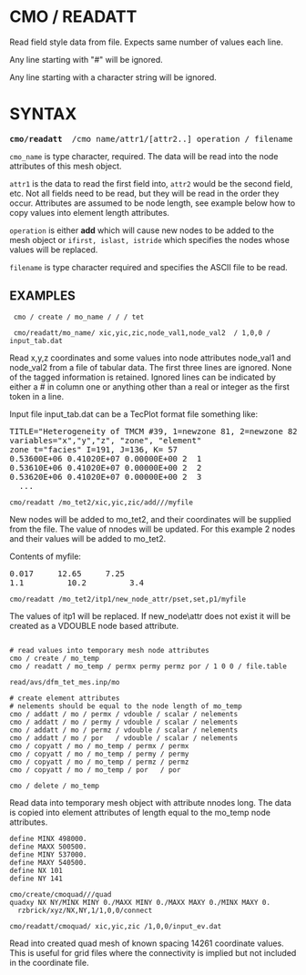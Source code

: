 
# CMO / READATT

Read field style data from file. Expects same number of values each line.

Any line starting with "#" will be ignored.

Any line starting with a character string will be ignored.




# SYNTAX

<pre>
<b>cmo/readatt </b> /cmo_name/attr1/[attr2..] operation / filename
</pre>

`cmo_name` is type character, required. The data will be read into the node attributes of this mesh object.

`attr1` is the data to read the first field into, `attr2` would be the second field, etc. Not all fields need to be read,
but they will be read in the order they occur. Attributes are assumed to be node length, see example below how to copy values into element length attributes. 

`operation` is either **add** which will cause new nodes to be added
  to the mesh object or `ifirst, islast, istride` which specifies the
  nodes whose values will be replaced.

`filename` is type character required and specifies the ASCII file to be read.
  


## EXAMPLES

```
 cmo / create / mo_name / / / tet

 cmo/readatt/mo_name/ xic,yic,zic,node_val1,node_val2  / 1,0,0 / input_tab.dat 
```

Read x,y,z coordinates and some values into node attributes node_val1 and node_val2 from a file of tabular data.
The first three lines are ignored. None of the tagged information is retained. Ignored lines can be indicated by either a # in column one or anything other than a real or integer as the first token in a line.

Input file input_tab.dat can be a TecPlot format file something like:
<pre class="lg-output">
TITLE="Heterogeneity of TMCM #39, 1=newzone 81, 2=newzone 82"
variables="x","y","z", "zone", "element"
zone t="facies" I=191, J=136, K= 57
0.53600E+06 0.41020E+07 0.00000E+00 2  1
0.53610E+06 0.41020E+07 0.00000E+00 2  2
0.53620E+06 0.41020E+07 0.00000E+00 2  3
  ...
</pre>
 
``` 
cmo/readatt /mo_tet2/xic,yic,zic/add///myfile
```

New nodes will be added to mo_tet2, and their coordinates will be supplied from the file. The value of nnodes will be updated.
For this example 2 nodes and their values will be added to mo_tet2.

Contents of myfile:
<pre class="lg-output">
0.017     12.65     7.25 
1.1         10.2         3.4
</pre>



```
cmo/readatt /mo_tet2/itp1/new_node_attr/pset,set,p1/myfile
```
The values of itp1 will be replaced. If new_node\attr does not exist it will be created as a VDOUBLE node based attribute. 

```

# read values into temporary mesh node attributes
cmo / create / mo_temp
cmo / readatt / mo_temp / permx permy permz por / 1 0 0 / file.table

read/avs/dfm_tet_mes.inp/mo

# create element attributes
# nelements should be equal to the node length of mo_temp
cmo / addatt / mo / permx / vdouble / scalar / nelements
cmo / addatt / mo / permy / vdouble / scalar / nelements
cmo / addatt / mo / permz / vdouble / scalar / nelements
cmo / addatt / mo / por   / vdouble / scalar / nelements
cmo / copyatt / mo / mo_temp / permx / permx
cmo / copyatt / mo / mo_temp / permy / permy
cmo / copyatt / mo / mo_temp / permz / permz
cmo / copyatt / mo / mo_temp / por   / por

cmo / delete / mo_temp
```
Read data into temporary mesh object with attribute nnodes long. The data is copied into element attributes of length equal to the mo_temp node attributes.

```
define MINX 498000.                                                             
define MAXX 500500.                                                             
define MINY 537000.                                                             
define MAXY 540500.                                                             
define NX 101                                                                    
define NY 141 

cmo/create/cmoquad///quad                                                       
quadxy NX NY/MINX MINY 0./MAXX MINY 0./MAXX MAXY 0./MINX MAXY 0.                
  rzbrick/xyz/NX,NY,1/1,0,0/connect                                               

cmo/readatt/cmoquad/ xic,yic,zic /1,0,0/input_ev.dat    

```
Read into created quad mesh of known spacing 14261 coordinate values. This is useful for grid files where the connectivity is implied but not included in the coordinate file. 


